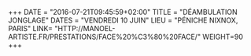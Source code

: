 +++
DATE = "2016-07-21T09:45:59+02:00"
TITLE = "DÉAMBULATION JONGLAGE"
DATES = "VENDREDI 10 JUIN"
LIEU = "PÉNICHE NIXNOX, PARIS"
LINK= "HTTP://MANOEL-ARTISTE.FR/PRESTATIONS/FACE%20%C3%80%20FACE/"
WEIGHT=90
+++

